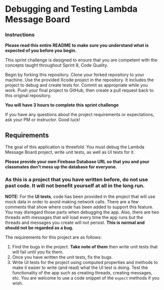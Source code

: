 # Debugging and Testing Lambda Message Board

### Instructions

**Please read this entire README to make sure you understand what is expected of you before you begin.**

This sprint challenge is designed to ensure that you are competent with the concepts taught throughout Sprint 8, Code Quality.

Begin by forking this repository. Clone your forked repository to your machine. Use the provided Xcode project in the repository. It includes the project to debug and create tests for. Commit as appropriate while you work. Push your final project to GitHub, then create a pull request back to this original repository.

**You will have 3 hours to complete this sprint challenge**

If you have any questions about the project requirements or expectations, ask your PM or instructor. Good luck!

## Requirements

The goal of this application is threefold. You must debug the Lambda Message Board project, write unit tests, as well as UI tests for it. 

**Please provide your own Firebase Database URL so that you and your classmates don't mess up the database for everyone.**

### As this is a project that you have written before, do not use past code. It will not benefit yourself at all in the long run.

**NOTE:** For the **UI tests**, code has been provided in the project that will use mock data in order to avoid making network calls. There are a few comments that show where code has been added to support this feature. You may disregard those parts when debugging the app. Also, there are two threads with messages that will load every time the app runs but the threads and messages you create will not persist. **This is normal and should not be regarded as a bug.**

The requirements for this project are as follows:

1. Find the bugs in the project. **Take note of them** then write unit tests that will fail until you fix them.
2. Once you have written the unit tests, fix the bugs.
3. Write UI tests for the project using computed properties and methods to make it easier to write (and read) what the UI test is doing. Test the functionality of the app such as creating threads, creating messages, etc. You are welcome to use a code snippet of the `expect` methods if you wish.
